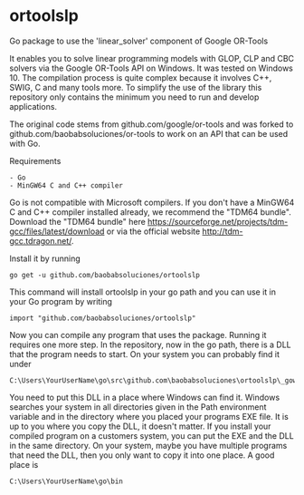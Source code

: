 # ortoolslp
Go package to use the 'linear_solver' component of Google OR-Tools

It enables you to solve linear programming models with GLOP, CLP and CBC solvers via the Google OR-Tools API on Windows. It was tested on Windows 10.
The compilation process is quite complex because it involves C++, SWIG, C and many tools more. To simplify the use of the library this repository only contains the minimum you need to run and develop applications.

The original code stems from github.com/google/or-tools and was forked to github.com/baobabsoluciones/or-tools to work on an API that can be used with Go.

Requirements

	- Go
	- MinGW64 C and C++ compiler

Go is not compatible with Microsoft compilers. If you don't have a MinGW64 C and C++ compiler installed already, we recommend the "TDM64 bundle". Download the "TDM64 bundle" here https://sourceforge.net/projects/tdm-gcc/files/latest/download or via the official website http://tdm-gcc.tdragon.net/.

Install it by running

	go get -u github.com/baobabsoluciones/ortoolslp

This command will install ortoolslp in your go path and you can use it in your Go program by writing

	import "github.com/baobabsoluciones/ortoolslp"

Now you can compile any program that uses the package. Running it requires one more step. In the repository, now in the go path, there is a DLL that the program needs to start. On your system you can probably find it under

	C:\Users\YourUserName\go\src\github.com\baobabsoluciones\ortoolslp\_gowraplp.dll

You need to put this DLL in a place where Windows can find it. Windows searches your system in all directories given in the Path environment variable and in the directory where you placed your programs EXE file. It is up to you where you copy the DLL, it doesn't matter. If you install your compiled program on a customers system, you can put the EXE and the DLL in the same directory. On your system, maybe you have multiple programs that need the DLL, then you only want to copy it into one place. A good place is

	C:\Users\YourUserName\go\bin
